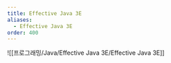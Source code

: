 ```yaml
---
title: Effective Java 3E
aliases:
  - Effective Java 3E
order: 400
---
```


![[프로그래밍/Java/Effective Java 3E/Effective Java 3E]]

